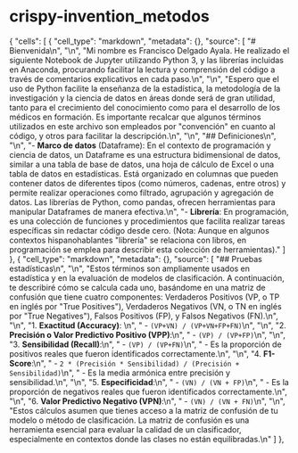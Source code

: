 # crispy-invention_metodos

{
 "cells": [
  {
   "cell_type": "markdown",
   "metadata": {},
   "source": [
    "# Bienvenida\n",
    "\n",
    "Mi nombre es Francisco Delgado Ayala. He realizado el siguiente Notebook de Jupyter utilizando Python 3, y las librerías incluidas en Anaconda, procurando facilitar la lectura y comprensión del código a través de comentarios explicativos en cada paso.\n",
    "\n",
    "Espero que el uso de Python facilite la enseñanza de la estadística, la metodología de la investigación y la ciencia de datos en áreas donde será de gran utilidad, tanto para el crecimiento del conocimiento como para el desarrollo de los médicos en formación. Es importante recalcar que algunos términos utilizados en este archivo son empleados por \"convención\" en cuanto al código, y otros para facilitar la descripción.\n",
    "\n",
    "## Definiciones\n",
    "\n",
    "- **Marco de datos** (Dataframe): En el contexto de programación y ciencia de datos, un Dataframe es una estructura bidimensional de datos, similar a una tabla de base de datos, una hoja de cálculo de Excel o una tabla de datos en estadísticas. Está organizado en columnas que pueden contener datos de diferentes tipos (como números, cadenas, entre otros) y permite realizar operaciones como filtrado, agrupación y agregación de datos. Las librerías de Python, como pandas, ofrecen herramientas para manipular Dataframes de manera efectiva.\n",
    "- **Librería**: En programación, es una colección de funciones y procedimientos que facilita realizar tareas específicas sin redactar código desde cero. (Nota: Aunque en algunos contextos hispanohablantes \"librería\" se relaciona con libros, en programación se emplea para describir esta colección de herramientas)."
   ]
  },
  {
   "cell_type": "markdown",
   "metadata": {},
   "source": [
    "## Pruebas estadísticas\n",
    "\n",
    "Estos términos son ampliamente usados en estadística y en la evaluación de modelos de clasificación. A continuación, te describiré cómo se calcula cada uno, basándome en una matriz de confusión que tiene cuatro componentes: Verdaderos Positivos (VP, o TP en inglés por \"True Positives\"), Verdaderos Negativos (VN, o TN en inglés por \"True Negatives\"), Falsos Positivos (FP), y Falsos Negativos (FN).\n",
    "\n",
    "1. **Exactitud (Accuracy)**: \n",
    "    - `(VP+VN) / (VP+VN+FP+FN)`\n",
    "\n",
    "2. **Precisión o Valor Predictivo Positivo (VPP)**:\n",
    "    - `(VP) / (VP+FP)`\n",
    "\n",
    "3. **Sensibilidad (Recall)**:\n",
    "    - `(VP) / (VP+FN)`\n",
    "    - Es la proporción de positivos reales que fueron identificados correctamente.\n",
    "\n",
    "4. **F1-Score**:\n",
    "    - `2 * (Precisión * Sensibilidad) / (Precisión + Sensibilidad)`\n",
    "    - Es la media armónica entre precisión y sensibilidad.\n",
    "\n",
    "5. **Especificidad**:\n",
    "    - `(VN) / (VN + FP)`\n",
    "    - Es la proporción de negativos reales que fueron identificados correctamente.\n",
    "\n",
    "6. **Valor Predictivo Negativo (VPN)**:\n",
    "    - `(VN) / (VN + FN)`\n",
    "\n",
    "Estos cálculos asumen que tienes acceso a la matriz de confusión de tu modelo o método de clasificación. La matriz de confusión es una herramienta esencial para evaluar la calidad de un clasificador, especialmente en contextos donde las clases no están equilibradas.\n"
   ]
  },
